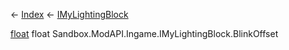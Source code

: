 ← [Index](Api-Index) ← [IMyLightingBlock](Sandbox.ModAPI.Ingame.IMyLightingBlock)

[float](System.Single) float Sandbox.ModAPI.Ingame.IMyLightingBlock.BlinkOffset